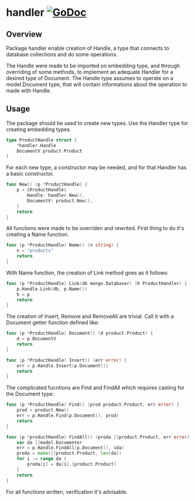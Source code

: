 # handler [![GoDoc](https://godoc.org/github.com/ddspog/mongo/handler?status.svg)](https://godoc.org/github.com/ddspog/mongo/handler)

## Overview

Package handler enable creation of Handle, a type that connects to
database collections and do some operations.

The Handle were made to be imported on embedding type, and through
overriding of some methods, to implement an adequate Handler for a
desired type of Document. The Handle type assumes to operate on a
model.Document type, that will contain informations about the operation
to made with Handle.

## Usage

The package should be used to create new types. Use the Handler type
for creating embedding types.

```go
type ProductHandle struct {
    *handler.Handle
    DocumentV product.Product
}
```

For each new type, a constructor may be needed, and for that Handler
has a basic constructor.

```go
func New() (p *ProductHandle) {
    p = &ProductHandle{
        Handle: handler.New(),
        DocumentV: product.New(),
    }
    return
}
```

All functions were made to be overriden and rewrited. First thing to do
it's creating a Name function.

```go
func (p *ProductHandle) Name() (n string) {
    n = "products"
    return
}
```

With Name function, the creation of Link method goes as it follows:

```go
func (p *ProductHandle) Link(db mongo.Databaser) (h ProductHandler) {
    p.Handle.Link(db, p.Name())
    h = p
    return
}
```

The creation of Insert, Remove and RemoveAll are trivial. Call it with
a Document getter function defined like:

```go
func (p *ProductHandle) Document() (d product.Product) {
    d = p.DocumentV
    return
}

func (p *ProductHandle) Insert() (err error) {
    err = p.Handle.Insert(p.Document())
    return
}
```

The complicated fucntions are Find and FindAll which requires casting
for the Document type:

```go
func (p *ProductHandle) Find() (prod product.Product, err error) {
    prod = product.New()
    err = p.Handle.Find(p.Document(), prod)
    return
}

func (p *productHandle) FindAll() (proda []product.Product, err error) {
    var da []model.Documenter
    err = p.Handle.FindAll(p.Document(), &da)
    proda = make([]product.Product, len(da))
    for i := range da {
        proda[i] = da[i].(product.Product)
    }
    return
}
```

For all functions written, verification it's advisable.